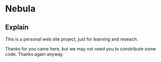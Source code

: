# Nebula

## Explain
This is a personal web site project, just for learning and reseach.

Thanks for you came here, but we may not need you to constribute some code. Thanks again anyway.

